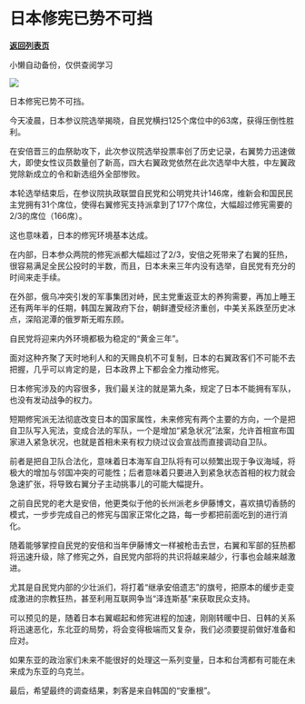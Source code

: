 # ​日本修宪已势不可挡

[**返回列表页**](/gzh/政事堂2019)

小懒自动备份，仅供查阅学习

![](https://mmbiz.qpic.cn/mmbiz_jpg/rxhS23yu8cOOc6ZphdbDfsp2E1HSuZsos8fXpy6jze1jwBjkXgpQfyfuwgLjtaXUulYtZAfrYufYRprG1tx2Cg/640?wx_fmt=jpeg)

日本修宪已势不可挡。  

今天凌晨，日本参议院选举揭晓，自民党横扫125个席位中的63席，获得压倒性胜利。

在安倍晋三的血祭助攻下，此次参议院选举投票率创了历史记录，右翼势力迅速做大，即使女性议员数量创了新高，四大右翼政党依然在此次选举中大胜，中左翼政党除新成立的令和新选组外全部惨败。

本轮选举结束后，在参议院执政联盟自民党和公明党共计146席，维新会和国民民主党拥有31个席位，使得右翼修宪支持派拿到了177个席位，大幅超过修宪需要的2/3的席位（166席）。

这也意味着，日本的修宪环境基本达成。  

在内部，日本参众两院的修宪派都大幅超过了2/3，安倍之死带来了右翼的狂热，很容易满足全民公投时的半数，而且，日本未来三年内没有选举，自民党有充分的时间来走手续。

在外部，俄乌冲突引发的军事集团对峙，民主党重返亚太的养狗需要，再加上睡王还有两年半的任期，韩国左翼政府下台，朝鲜遭受经济重创，中美关系跌至历史冰点，深陷泥潭的俄罗斯无暇东顾。

自民党将迎来内外环境都极为稳定的“黄金三年”。  

面对这种齐聚了天时地利人和的天赐良机不可复制，日本的右翼政客们不可能不去把握，几乎可以肯定的是，日本政界上下都会全力推动修宪。

日本修宪涉及的内容很多，我们最关注的就是第九条，规定了日本不能拥有军队，也没有发动战争的权力。

短期修宪派无法彻底改变日本的国家属性，未来修宪有两个主要的方向，一个是把自卫队写入宪法，变成合法的军队，一个是增加“紧急状况”法案，允许首相宣布国家进入紧急状况，也就是首相未来有权力绕过议会宣战而直接调动自卫队。  

前者是把自卫队合法化，意味着日本海军自卫队将有可以频繁出现于争议海域，将极大的增加与邻国冲突的可能性；后者意味着只要进入到紧急状态首相的权力就会急速扩张，将导致右翼分子主动挑事儿的可能大幅提升。

之前自民党的老大是安倍，他更类似于他的长州派老乡伊藤博文，喜欢搞切香肠的模式，一步步完成自己的修宪与国家正常化之路，每一步都把前面吃到的进行消化。  

随着能够掌控自民党的安倍和当年伊藤博文一样被枪击去世，右翼和军部的狂热都将迅速升级，除了修宪之外，自民党内部将的共识将越来越少，行事也会越来越激进。

尤其是自民党内部的少壮派们，将打着“继承安倍遗志”的旗号，把原本的缓步走变成激进的宗教狂热，甚至利用互联网争当“泽连斯基”来获取民众支持。

可以预见的是，随着日本右翼崛起和修宪进程的加速，刚刚转暖中日、日韩的关系将迅速恶化，东北亚的局势，将会变得极端而又复杂，我们必须要提前做好准备和应对。  

如果东亚的政治家们未来不能很好的处理这一系列变量，日本和台湾都有可能在未来成为东亚的乌克兰。

最后，希望最终的调查结果，刺客是来自韩国的“安重根”。

